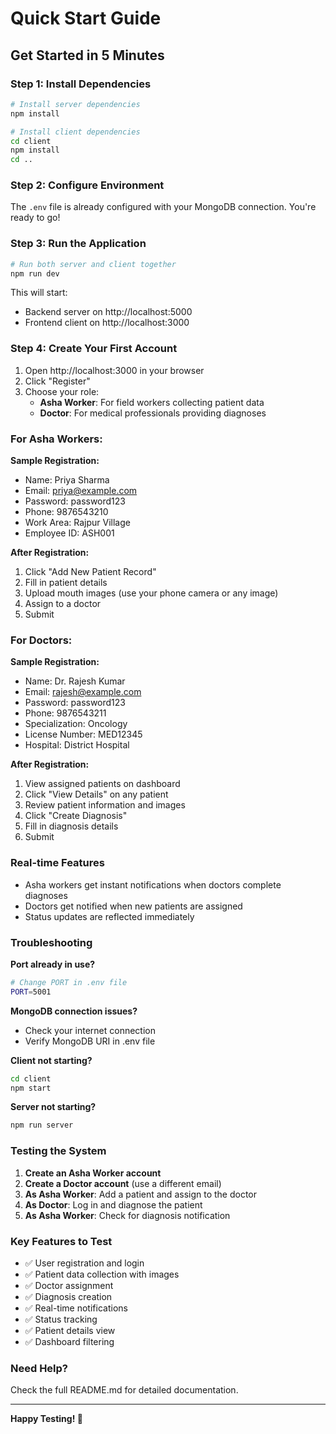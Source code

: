 # Quick Start Guide

## Get Started in 5 Minutes

### Step 1: Install Dependencies

```bash
# Install server dependencies
npm install

# Install client dependencies
cd client
npm install
cd ..
```

### Step 2: Configure Environment

The `.env` file is already configured with your MongoDB connection. You're ready to go!

### Step 3: Run the Application

```bash
# Run both server and client together
npm run dev
```

This will start:
- Backend server on http://localhost:5000
- Frontend client on http://localhost:3000

### Step 4: Create Your First Account

1. Open http://localhost:3000 in your browser
2. Click "Register"
3. Choose your role:
   - **Asha Worker**: For field workers collecting patient data
   - **Doctor**: For medical professionals providing diagnoses

### For Asha Workers:

**Sample Registration:**
- Name: Priya Sharma
- Email: priya@example.com
- Password: password123
- Phone: 9876543210
- Work Area: Rajpur Village
- Employee ID: ASH001

**After Registration:**
1. Click "Add New Patient Record"
2. Fill in patient details
3. Upload mouth images (use your phone camera or any image)
4. Assign to a doctor
5. Submit

### For Doctors:

**Sample Registration:**
- Name: Dr. Rajesh Kumar
- Email: rajesh@example.com
- Password: password123
- Phone: 9876543211
- Specialization: Oncology
- License Number: MED12345
- Hospital: District Hospital

**After Registration:**
1. View assigned patients on dashboard
2. Click "View Details" on any patient
3. Review patient information and images
4. Click "Create Diagnosis"
5. Fill in diagnosis details
6. Submit

### Real-time Features

- Asha workers get instant notifications when doctors complete diagnoses
- Doctors get notified when new patients are assigned
- Status updates are reflected immediately

### Troubleshooting

**Port already in use?**
```bash
# Change PORT in .env file
PORT=5001
```

**MongoDB connection issues?**
- Check your internet connection
- Verify MongoDB URI in .env file

**Client not starting?**
```bash
cd client
npm start
```

**Server not starting?**
```bash
npm run server
```

### Testing the System

1. **Create an Asha Worker account**
2. **Create a Doctor account** (use a different email)
3. **As Asha Worker**: Add a patient and assign to the doctor
4. **As Doctor**: Log in and diagnose the patient
5. **As Asha Worker**: Check for diagnosis notification

### Key Features to Test

- ✅ User registration and login
- ✅ Patient data collection with images
- ✅ Doctor assignment
- ✅ Diagnosis creation
- ✅ Real-time notifications
- ✅ Status tracking
- ✅ Patient details view
- ✅ Dashboard filtering

### Need Help?

Check the full README.md for detailed documentation.

---

**Happy Testing! 🎉**
